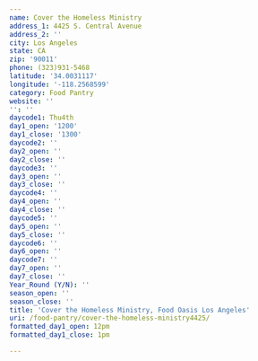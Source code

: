 ```yaml
---
name: Cover the Homeless Ministry
address_1: 4425 S. Central Avenue
address_2: ''
city: Los Angeles
state: CA
zip: '90011'
phone: (323)931-5468
latitude: '34.0031117'
longitude: '-118.2568599'
category: Food Pantry
website: ''
'': ''
daycode1: Thu4th
day1_open: '1200'
day1_close: '1300'
daycode2: ''
day2_open: ''
day2_close: ''
daycode3: ''
day3_open: ''
day3_close: ''
daycode4: ''
day4_open: ''
day4_close: ''
daycode5: ''
day5_open: ''
day5_close: ''
daycode6: ''
day6_open: ''
daycode7: ''
day7_open: ''
day7_close: ''
Year_Round (Y/N): ''
season_open: ''
season_close: ''
title: 'Cover the Homeless Ministry, Food Oasis Los Angeles'
uri: /food-pantry/cover-the-homeless-ministry4425/
formatted_day1_open: 12pm
formatted_day1_close: 1pm

---
```

